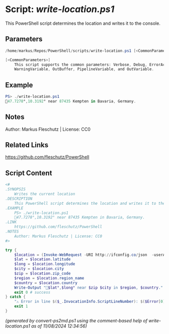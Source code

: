 Script: *write-location.ps1*
========================

This PowerShell script determines the location and writes it to the console.

Parameters
----------
```powershell
/home/markus/Repos/PowerShell/scripts/write-location.ps1 [<CommonParameters>]

[<CommonParameters>]
    This script supports the common parameters: Verbose, Debug, ErrorAction, ErrorVariable, WarningAction, 
    WarningVariable, OutBuffer, PipelineVariable, and OutVariable.
```

Example
-------
```powershell
PS> ./write-location.ps1
📍47.7278°,10.3192° near 87435 Kempten in Bavaria, Germany.

```

Notes
-----
Author: Markus Fleschutz | License: CC0

Related Links
-------------
https://github.com/fleschutz/PowerShell

Script Content
--------------
```powershell
<#
.SYNOPSIS
	Writes the current location 
.DESCRIPTION
	This PowerShell script determines the location and writes it to the console.
.EXAMPLE
	PS> ./write-location.ps1
	📍47.7278°,10.3192° near 87435 Kempten in Bavaria, Germany.
.LINK
	https://github.com/fleschutz/PowerShell
.NOTES
	Author: Markus Fleschutz | License: CC0
#>

try {
	$location = (Invoke-WebRequest -URI http://ifconfig.co/json  -userAgent "curl" -useBasicParsing).Content | ConvertFrom-Json
	$lat = $location.latitude
	$long = $location.longitude
	$city = $location.city
	$zip = $location.zip_code
	$region = $location.region_name
	$country = $location.country
	Write-Output "📍$lat°,$long° near $zip $city in $region, $country."
	exit 0 # success
} catch {
	"⚠️ Error in line $($_.InvocationInfo.ScriptLineNumber): $($Error[0])"
	exit 1
}
```

*(generated by convert-ps2md.ps1 using the comment-based help of write-location.ps1 as of 11/08/2024 12:34:56)*

